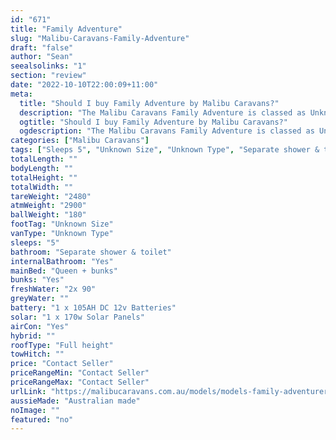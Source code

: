 ```yaml
---
id: "671"
title: "Family Adventure"
slug: "Malibu-Caravans-Family-Adventure"
draft: "false"
author: "Sean"
seealsolinks: "1"
section: "review"
date: "2022-10-10T22:00:09+11:00"
meta:
  title: "Should I buy Family Adventure by Malibu Caravans?"
  description: "The Malibu Caravans Family Adventure is classed as Unknown Type, and sleeps 5 people. It is Australian made and comes in at Unknown Size. It generally has Separate shower & toilet."
  ogtitle: "Should I buy Family Adventure by Malibu Caravans?"
  ogdescription: "The Malibu Caravans Family Adventure is classed as Unknown Type, and sleeps 5 people. It is Australian made and comes in at Unknown Size. It generally has Separate shower & toilet."
categories: ["Malibu Caravans"]
tags: ["Sleeps 5", "Unknown Size", "Unknown Type", "Separate shower & toilet", "Full height", "Price Unknown", "Australian made"]
totalLength: ""
bodyLength: ""
totalHeight: ""
totalWidth: ""
tareWeight: "2480"
atmWeight: "2900"
ballWeight: "180"
footTag: "Unknown Size"
vanType: "Unknown Type"
sleeps: "5"
bathroom: "Separate shower & toilet"
internalBathroom: "Yes"
mainBed: "Queen + bunks"
bunks: "Yes"
freshWater: "2x 90"
greyWater: ""
battery: "1 x 105AH DC 12v Batteries"
solar: "1 x 170w Solar Panels"
airCon: "Yes"
hybrid: ""
roofType: "Full height"
towHitch: ""
price: "Contact Seller"
priceRangeMin: "Contact Seller"
priceRangeMax: "Contact Seller"
urlLink: "https://malibucaravans.com.au/models/models-family-adventurer/"
aussieMade: "Australian made"
noImage: ""
featured: "no"
---
```

